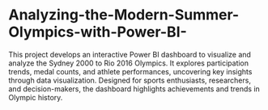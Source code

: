 # Analyzing-the-Modern-Summer-Olympics-with-Power-BI-
This project develops an interactive Power BI dashboard to visualize and analyze the Sydney 2000 to Rio 2016 Olympics. It explores participation trends, medal counts, and athlete performances, uncovering key insights through data visualization. Designed for sports enthusiasts, researchers, and decision-makers, the dashboard highlights achievements and trends in Olympic history.
